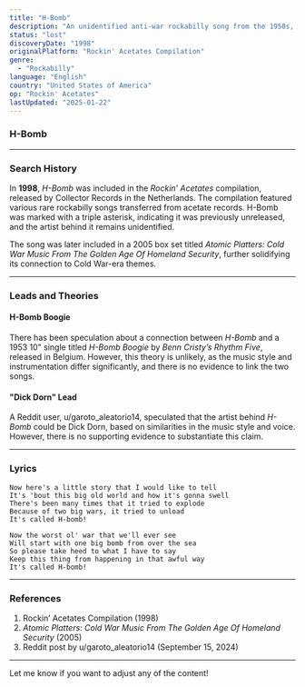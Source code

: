 ```yaml
---
title: "H-Bomb"
description: "An unidentified anti-war rockabilly song from the 1950s, included in the 'Rockin’ Acetates' compilation from 1998. The creators of the compilation don't know who made it."
status: "lost"
discoveryDate: "1998"
originalPlatform: "Rockin' Acetates Compilation"
genre: 
  - "Rockabilly"
language: "English"
country: "United States of America"
op: "Rockin' Acetates"
lastUpdated: "2025-01-22"
---
```


### H-Bomb

---

### Search History

In **1998**, *H-Bomb* was included in the *Rockin’ Acetates* compilation, released by Collector Records in the Netherlands. The compilation featured various rare rockabilly songs transferred from acetate records. H-Bomb was marked with a triple asterisk, indicating it was previously unreleased, and the artist behind it remains unidentified.

The song was later included in a 2005 box set titled *Atomic Platters: Cold War Music From The Golden Age Of Homeland Security*, further solidifying its connection to Cold War-era themes.

---

### Leads and Theories

#### H-Bomb Boogie

There has been speculation about a connection between *H-Bomb* and a 1953 10" single titled *H-Bomb Boogie* by *Benn Cristy’s Rhythm Five*, released in Belgium. However, this theory is unlikely, as the music style and instrumentation differ significantly, and there is no evidence to link the two songs.

#### "Dick Dorn" Lead

A Reddit user, u/garoto_aleatorio14, speculated that the artist behind *H-Bomb* could be Dick Dorn, based on similarities in the music style and voice. However, there is no supporting evidence to substantiate this claim.

---

### Lyrics

```
Now here's a little story that I would like to tell
It's 'bout this big old world and how it's gonna swell
There's been many times that it tried to explode
Because of two big wars, it tried to unload
It's called H-bomb!

Now the worst ol' war that we'll ever see
Will start with one big bomb from over the sea
So please take heed to what I have to say
Keep this thing from happening in that awful way
It's called H-bomb!
```

---

### References

1. Rockin’ Acetates Compilation (1998)  
2. *Atomic Platters: Cold War Music From The Golden Age Of Homeland Security* (2005)  
3. Reddit post by u/garoto_aleatorio14 (September 15, 2024)  

--- 

Let me know if you want to adjust any of the content!